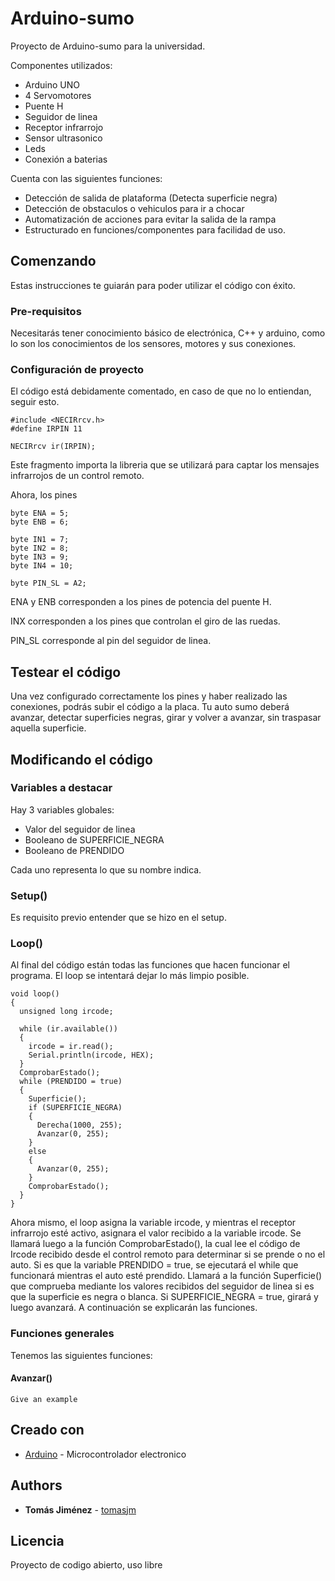 # Arduino-sumo

Proyecto de Arduino-sumo para la universidad.

Componentes utilizados:

- Arduino UNO
- 4 Servomotores
- Puente H
- Seguidor de linea
- Receptor infrarrojo
- Sensor ultrasonico
- Leds
- Conexión a baterias

Cuenta con las siguientes funciones:

- Detección de salida de plataforma (Detecta superficie negra)
- Detección de obstaculos o vehiculos para ir a chocar
- Automatización de acciones para evitar la salida de la rampa
- Estructurado en funciones/componentes para facilidad de uso.

## Comenzando

Estas instrucciones te guiarán para poder utilizar el código con éxito.

### Pre-requisitos

Necesitarás tener conocimiento básico de electrónica, C++ y arduino, como lo son los conocimientos de los sensores, motores y sus conexiones.

### Configuración de proyecto

El código está debidamente comentado, en caso de que no lo entiendan, seguir esto.

```
#include <NECIRrcv.h>
#define IRPIN 11

NECIRrcv ir(IRPIN);
```

Este fragmento importa la libreria que se utilizará para captar los mensajes infrarrojos de un control remoto.

Ahora, los pines

```
byte ENA = 5;
byte ENB = 6;

byte IN1 = 7;
byte IN2 = 8;
byte IN3 = 9;
byte IN4 = 10;

byte PIN_SL = A2;
```

ENA y ENB corresponden a los pines de potencia del puente H.

INX corresponden a los pines que controlan el giro de las ruedas.

PIN_SL corresponde al pin del seguidor de linea.

## Testear el código

Una vez configurado correctamente los pines y haber realizado las conexiones, podrás subir el código a la placa.
Tu auto sumo deberá avanzar, detectar superficies negras, girar y volver a avanzar, sin traspasar aquella superficie.

## Modificando el código

### Variables a destacar

Hay 3 variables globales:

- Valor del seguidor de linea
- Booleano de SUPERFICIE_NEGRA
- Booleano de PRENDIDO

Cada uno representa lo que su nombre indica.

### Setup()

Es requisito previo entender que se hizo en el setup.

### Loop()

Al final del código están todas las funciones que hacen funcionar el programa. El loop se intentará dejar lo más limpio posible.

```
void loop()
{
  unsigned long ircode;

  while (ir.available())
  {
    ircode = ir.read();
    Serial.println(ircode, HEX);
  }
  ComprobarEstado();
  while (PRENDIDO = true)
  {
    Superficie();
    if (SUPERFICIE_NEGRA)
    {
      Derecha(1000, 255);
      Avanzar(0, 255);
    }
    else
    {
      Avanzar(0, 255);
    }
    ComprobarEstado();
  }
}
```

Ahora mismo, el loop asigna la variable ircode, y mientras el receptor infrarrojo esté activo, asignara el valor recibido a la variable ircode.
Se llamará luego a la función ComprobarEstado(), la cual lee el código de Ircode recibido desde el control remoto para determinar si se prende o no el auto.
Si es que la variable PRENDIDO = true, se ejecutará el while que funcionará mientras el auto esté prendido.
Llamará a la función Superficie() que comprueba mediante los valores recibidos del seguidor de linea si es que la superficie es negra o blanca.
Si SUPERFICIE_NEGRA = true, girará y luego avanzará.
A continuación se explicarán las funciones.

### Funciones generales

Tenemos las siguientes funciones:

#### Avanzar()

```
Give an example
```

## Creado con

- [Arduino](https://www.arduino.cc/) - Microcontrolador electronico

## Authors

- **Tomás Jiménez** - [tomasjm](https://github.com/tomasjm)

## Licencia

Proyecto de codigo abierto, uso libre

